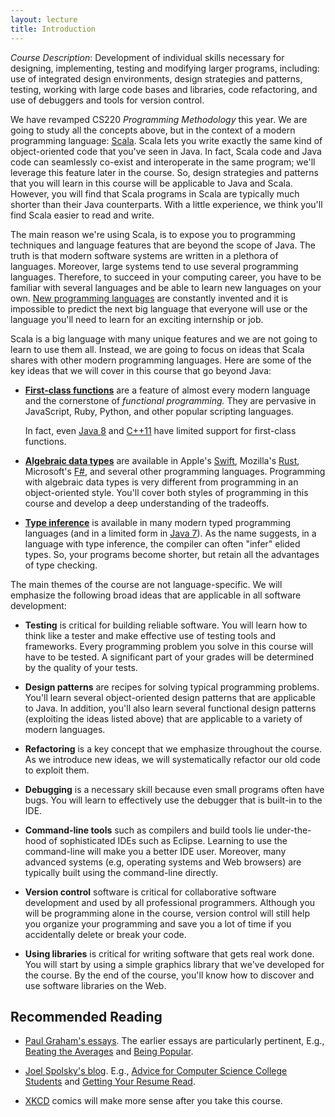 ```yaml
---
layout: lecture
title: Introduction
---
```


*Course Description*: Development of individual skills necessary for designing,
implementing, testing and modifying larger programs, including: use of
integrated design environments, design strategies and patterns, testing, working
with large code bases and libraries, code refactoring, and use of debuggers and
tools for version control.

We have revamped CS220 *Programming Methodology* this year. We are going to
study all the concepts above, but in the context of a modern programming
language: [Scala]. Scala lets you write exactly the same kind of object-oriented
code that you've seen in Java. In fact, Scala code and Java code can seamlessly
co-exist and interoperate in the same program; we'll leverage this feature later
in the course. So, design strategies and patterns that you will learn in this
course will be applicable to Java and Scala. However, you will find that Scala
programs in Scala are typically much shorter than their Java counterparts.
With a little experience, we think you'll find Scala easier to read and write.

The main reason we're using Scala, is to expose you to programming techniques
and language features that are beyond the scope of Java. The truth is that
modern software systems are written in a plethora of languages. Moreover, large
systems tend to use several programming languages. Therefore, to succeed in your
computing career, you have to be familiar with several languages and be able to
learn new languages on your own. [New programming languages] are constantly
invented and it is impossible to predict the next big language that everyone
will use or the language you'll need to learn for an exciting internship or job.

Scala is a big language with many unique features and we are not going to learn
to use them all. Instead, we are going to focus on ideas that Scala shares with
other modern programming languages. Here are some of the key ideas that we will
cover in this course that go beyond Java:

- **[First-class functions]** are a feature of almost every modern language and
  the cornerstone of *functional programming.* They are pervasive in JavaScript,
  Ruby, Python, and other popular scripting languages.

  In fact, even [Java 8](http://docs.oracle.com/javase/tutorial/java/javaOO/lambdaexpressions.html)
  and [C++11](http://msdn.microsoft.com/en-us/library/dd293608.aspx) have
  limited support for first-class functions.

- **[Algebraic data types]** are available in Apple's [Swift], Mozilla's [Rust],
  Microsoft's [F#], and several other programming languages. Programming with
  algebraic data types is very different from programming in an object-oriented
  style. You'll cover both styles of programming in this course and develop
  a deep understanding of the tradeoffs.

- **[Type inference]** is available in many modern typed programming languages
  (and in a limited form in [Java 7](http://docs.oracle.com/javase/tutorial/java/generics/genTypeInference.html)).
  As the name suggests, in a language with type inference, the compiler can
  often "infer" elided types. So, your programs become shorter, but retain all
  the advantages of type checking.

The main themes of the course are not language-specific. We will emphasize
the following broad ideas that are applicable in all software development:

- **Testing** is critical for building reliable software. You will learn how
  to think like a tester and make effective use of testing tools and frameworks.
  Every programming problem you solve in this course will have to be tested.
  A significant part of your grades will be determined by the quality of
  your tests.

- **Design patterns** are recipes for solving typical programming problems.
  You'll learn several object-oriented design patterns that are applicable to
  Java. In addition, you'll also learn several functional design patterns
  (exploiting the ideas listed above) that are applicable to a variety of
  modern languages.

- **Refactoring** is a key concept that we emphasize throughout the course.
  As we introduce new ideas, we will systematically refactor our old code to
  exploit them.

- **Debugging** is a necessary skill because even small programs often have
  bugs. You will learn to effectively use the debugger that is built-in to the
  IDE.

- **Command-line tools** such as compilers and build tools lie under-the-hood of
  sophisticated IDEs such as Eclipse. Learning to use the command-line will
  make you a better IDE user. Moreover, many advanced systems (e.g, operating
  systems and Web browsers) are typically built using the command-line directly.

- **Version control** software is critical for collaborative software development
  and used by all professional programmers. Although you will be programming
  alone in the course, version control will still help you organize your
  programming and save you a lot of time if you accidentally delete or break
  your code.

- **Using libraries** is critical for writing software that gets real work done.
  You will start by using a simple graphics library that we've developed for
  the course. By the end of the course, you'll know how to discover and use
  software libraries on the Web.

## Recommended Reading

- [Paul Graham's essays](http://paulgraham.com/articles.html). The earlier
  essays are particularly pertinent, E.g.,
  [Beating the Averages](http://paulgraham.com/avg.html) and
  [Being Popular](http://paulgraham.com/popular.html).

- [Joel Spolsky's blog](http://www.joelonsoftware.com). E.g.,
  [Advice for Computer Science College Students](http://www.joelonsoftware.com/articles/CollegeAdvice.html)
  and [Getting Your Resume Read](http://www.joelonsoftware.com/articles/ResumeRead.html).

- [XKCD](http://xkcd.com) comics will make more sense after you take this course.

[Scala]: http://www.scala-lang.org/what-is-scala.html
[First-class functions]: http://en.wikipedia.org/wiki/First-class_function
[Algebraic data types]: http://en.wikipedia.org/wiki/Algebraic_data_type
[Swift]: https://developer.apple.com/swift/
[Rust]: http://www.rust-lang.org
[F#]: http://msdn.microsoft.com/en-us/library/dd233154.aspx
[Type inference]: http://en.wikipedia.org/wiki/Type_inference
[New programming languages]: http://www.oreillynet.com/pub/a/oreilly/news/languageposter_0504.html
[Design patterns]: http://en.wikipedia.org/wiki/Software_design_pattern
[Refactoring]: http://en.wikipedia.org/wiki/Code_refactoring
